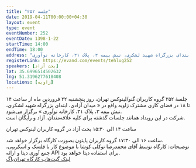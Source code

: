 ```yaml
---
title: "جلسه ۲۵۲"
date: 2019-04-11T00:00:00+04:30
layout: event
type: event
eventNumber: 252
eventDate: 1398-1-22
startTime: 14:00
endTime: 18:00
address: "میدان آزادی، ابتدای بزرگراه شهید لشکری، نبش بیمه ۳، پلاک ۳۱، کارخانه نوآوری"
registerLink: https://evand.com/events/tehlug252
speakers: [بحث آزاد]
lat: 35.6996514502632
lng: 51.3196277618408
locations: [زاویه]
---
```

جلسهٔ ۲۵۲ گروه کاربران گنو/لینوکس تهران، روز پنجشنبه ۲۲ فروردین ماه از ساعت ۱۴ تا ۱۸ در فضای کاری مشترک زاویه واقع در « میدان آزادی، ابتدای بزرگراه شهید لشکری، نبش بیمه ۳، پلاک ۳۱، کارخانه نوآوری » برگزار می‌شود.  
شرکت در این رویداد همانند جلسات گذشته برای کلیه علاقه‌مندان، آزاد و رایگان است.

ساعت ۱۴ الی ۱۵:۳۰ بحث آزاد در گروه کاربران لینوکس تهران

ساعت ۱۶ الی ۱۷:۳۰ گروه کاربران پایتون بصورت کارگاه برگزار خواهد شد.  
توضیحات: کارگاه توسط آقای محمدرضا توکلی کوشا با موضوع کار با فلسک و اسکریپی، جمع آوری دیتا و ارائه API برای استفاده دیتا خواهد بود.  
[لینک گیت‌هاب کارگاه تهران‌پاگ](https://github.com/tehpug/TehPUGsessionsfiles/tree/master/presentations/57-980122)